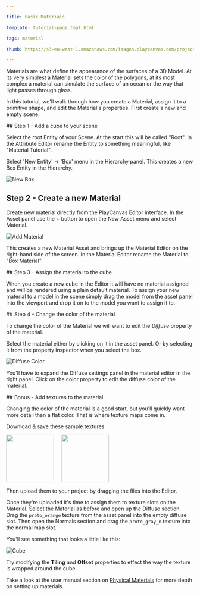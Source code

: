 ---
title: Basic Materials
template: tutorial-page.tmpl.html
tags: material
thumb: https://s3-eu-west-1.amazonaws.com/images.playcanvas.com/projects/12/186/KM6GIE-image-75.jpg
---

Materials are what define the appearance of the surfaces of a 3D Model. At its very simplest a Material sets the color of the polygons, at its most complex a material can simulate the surface of an ocean or the way that light passes through glass.

In this tutorial, we'll walk through how you create a Material, assign it to a primitive shape, and edit the Material's properties. First create a new and empty scene.

## Step 1 - Add a cube to your scene

Select the root Entity of your Scene. At the start this will be called "Root". In the Attribute Editor rename the Entity to something meaningful, like "Material Tutorial".

Select 'New Entity' -> 'Box' menu in the Hierarchy panel. This creates a new Box Entity in the Hierarchy.

![New Box][1]

## Step 2 - Create a new Material

Create new material directly from the PlayCanvas Editor interface. In the Asset panel use the + button to open the New Asset menu and select Material.

![Add Material][2]

This creates a new Material Asset and brings up the Material Editor on the right-hand side of the screen. In the Material Editor rename the Material to "Box Material".

## Step 3 - Assign the material to the cube

When you create a new cube in the Editor it will have no material assigned and will be rendered using a plain default material. To assign your new material to a model in the scene simply drag the model from the asset panel into the viewport and drop it on to the model you want to assign it to.

## Step 4 - Change the color of the material

To change the color of the Material we will want to edit the *Diffuse* property of the material.

Select the material either by clicking on it in the asset panel. Or by selecting it from the property inspector when you select the box.

![Diffuse Color][4]

You'll have to expand the Diffuse settings panel in the material editor in the right panel. Click on the color property to edit the diffuse color of the material.

## Bonus - Add textures to the material

Changing the color of the material is a good start, but you'll quickly want more detail than a flat color. That is where texture maps come in.

Download & save these sample textures:

<a href="/downloads/proto_orange.png"><img style="float:left;" src="/downloads/proto_orange.png" width="128px"/></a>
<a href="/downloads/proto_gray_n.png"><img style="padding-left: 20px; margin: 0px" src="/downloads/proto_gray_n.png" width="128px"/></a>

Then upload them to your project by dragging the files into the Editor.

Once they're uploaded it's time to assign them to texture slots on the Material. Select the Material as before and open up the Diffuse section. Drag the `proto_orange` texture from the asset panel into the empty diffuse slot. Then open the Normals section and drag the `proto_gray_n` texture into the normal map slot.

You'll see something that looks a little like this:

![Cube][5]

Try modifying the **Tiling** and **Offset** properties to effect the way the texture is wrapped around the cube.

Take a look at the user manual section on [Physical Materials][6] for more depth on setting up materials.

[1]: /images/tutorials/beginner/basic-materials/new-box.jpg
[2]: /images/tutorials/beginner/basic-materials/new-material.jpg
[3]: /images/tutorials/beginner/basic-materials/box-material.jpg
[4]: /images/tutorials/beginner/basic-materials/diffuse-panel.jpg
[5]: /images/tutorials/beginner/basic-materials/diffuse_normal_cube.jpg
[6]: /user-manual/graphics/physical-rendering/physical-materials/

